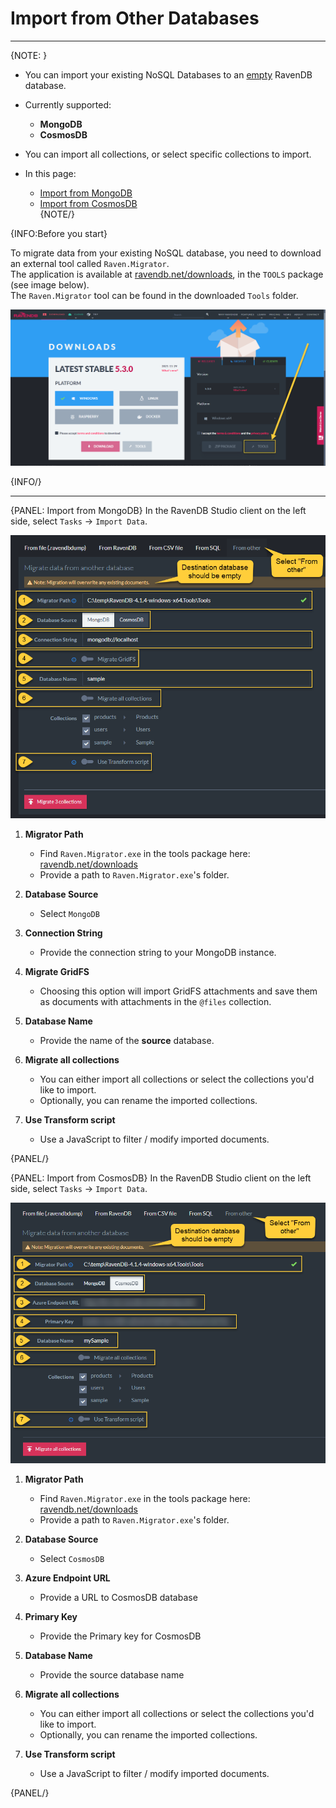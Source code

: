 ﻿# Import from Other Databases
---

{NOTE: }

* You can import your existing NoSQL Databases to an [empty](../../../../studio/database/create-new-database/general-flow) RavenDB database.  

* Currently supported:  
   * **MongoDB**  
   * **CosmosDB**  

* You can import all collections, or select specific collections to import.  

* In this page:
  * [Import from MongoDB](../../../../studio/database/tasks/import-data/import-from-other#import-from-mongodb)  
  * [Import from CosmosDB](../../../../studio/database/tasks/import-data/import-from-other#import-from-cosmosdb)  
{NOTE/}


{INFO:Before you start}

To migrate data from your existing NoSQL database, you need to download an external tool called `Raven.Migrator`.  
The application is available at [ravendb.net/downloads](https://ravendb.net/downloads), in the `TOOLS` package (see image below).  
The `Raven.Migrator` tool can be found in the downloaded `Tools` folder. 

![Raven.Migrator Tool Download](images/raven-migrator-tool-download.png "Raven.Migrator Tool Download")

{INFO/}

---

{PANEL: Import from MongoDB}
In the RavenDB Studio client on the left side, select `Tasks` -> `Import Data`.

![Figure 1.](images/mongodb-1.png "Import from MongoDB")

1. **Migrator Path**  
   * Find `Raven.Migrator.exe` in the tools package here: [ravendb.net/downloads](https://ravendb.net/downloads)  
   * Provide a path to `Raven.Migrator.exe`'s folder.  

2. **Database Source**  
   * Select `MongoDB`  
   
3. **Connection String**  
   * Provide the connection string to your MongoDB instance.  
   
4. **Migrate GridFS** 
   * Choosing this option will import GridFS attachments and save them as documents with attachments in the `@files` collection.  
   
5. **Database Name**
   * Provide the name of the **source** database.  
   
6. **Migrate all collections**  
   * You can either import all collections or select the collections you'd like to import.  
   * Optionally, you can rename the imported collections.  
   
7. **Use Transform script**  
   * Use a JavaScript to filter / modify imported documents.  

{PANEL/}


{PANEL: Import from CosmosDB}
In the RavenDB Studio client on the left side, select `Tasks` -> `Import Data`.

![Figure 2.](images/cosmosdb-1.png "Import from CosmosDB")


1. **Migrator Path**  
   * Find `Raven.Migrator.exe` in the tools package here: [ravendb.net/downloads](https://ravendb.net/downloads)  
   * Provide a path to `Raven.Migrator.exe`'s folder.  

2. **Database Source**  
   * Select `CosmosDB`  
   
3. **Azure Endpoint URL**  
   * Provide a URL to CosmosDB database  
   
4. **Primary Key**  
   * Provide the Primary key for CosmosDB  
   
5. **Database Name**  
   * Provide the source database name  
   
6. **Migrate all collections**  
   * You can either import all collections or select the collections you'd like to import.  
   * Optionally, you can rename the imported collections.  
   
7. **Use Transform script**  
   * Use a JavaScript to filter / modify imported documents.  

{PANEL/}
